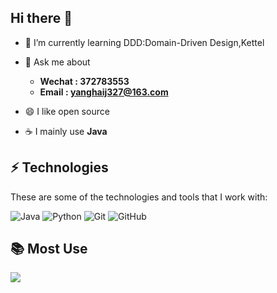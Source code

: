 <div>
  <img src="https://github-readme-stats.vercel.app/api?username=yanghaiji&show_icons=true" alt="" align="right" style="margin-bottom: 20px;" />
</div>

## Hi there 👋

- 🌱 I’m currently learning DDD:Domain-Driven Design,Kettel

- 💬 Ask me about 
  - **Wechat : 372783553**
  - **Email : yanghaij327@163.com**

- 😄 I like open source

- ☕️ I mainly use **Java**

## ⚡ Technologies

These are some of the technologies and tools that I work with:

![Java](https://img.shields.io/badge/-Java-black?style=flat-square&logo=java)
![Python](https://img.shields.io/badge/-Python-black?style=flat-square&logo=python)
![Git](https://img.shields.io/badge/-Git-black?style=flat-square&logo=git)
![GitHub](https://img.shields.io/badge/-GitHub-181717?style=flat-square&logo=github)

## 📚 Most Use

<div>
  <img src="https://github-readme-stats.vercel.app/api/top-langs/?username=yanghaiji&layout=compact"   style="margin-bottom: 20px;" />
</div>
  
<!--
**yanghaiji/yanghaiji** is a ✨ _special_ ✨ repository because its `README.md` (this file) appears on your GitHub profile.

Here are some ideas to get you started:

- 🔭 I’m currently working on ...
- 🌱 I’m currently learning ...
- 👯 I’m looking to collaborate on ...
- 🤔 I’m looking for help with ...
- 💬 Ask me about ...
- 📫 How to reach me: ...
- 😄 Pronouns: ...
- ⚡ Fun fact: ...
-->

